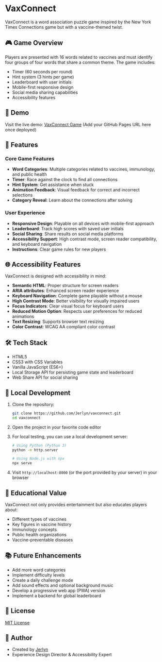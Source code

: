 # VaxConnect

VaxConnect is a word association puzzle game inspired by the New York Times Connections game but with a vaccine-themed twist.

## 🎮 Game Overview

Players are presented with 16 words related to vaccines and must identify four groups of four words that share a common theme. The game includes:

- Timer (60 seconds per round)
- Hint system (3 hints per game)
- Leaderboard with user initials
- Mobile-first responsive design
- Social media sharing capabilities
- Accessibility features

## 🚀 Demo

Visit the live demo: [VaxConnect Game](#) (Add your GitHub Pages URL here once deployed)

## 📱 Features

### Core Game Features
- **Word Categories**: Multiple categories related to vaccines, immunology, and public health
- **Timer**: Race against the clock to find all connections
- **Hint System**: Get assistance when stuck
- **Animation Feedback**: Visual feedback for correct and incorrect selections
- **Category Reveal**: Learn about the connections after solving

### User Experience
- **Responsive Design**: Playable on all devices with mobile-first approach
- **Leaderboard**: Track high scores with saved user initials
- **Social Sharing**: Share results on social media platforms
- **Accessibility Support**: High contrast mode, screen reader compatibility, and keyboard navigation
- **Instructions**: Clear game rules for new players

## 🌐 Accessibility Features

VaxConnect is designed with accessibility in mind:

- **Semantic HTML**: Proper structure for screen readers
- **ARIA attributes**: Enhanced screen reader experience
- **Keyboard Navigation**: Complete game playable without a mouse
- **High Contrast Mode**: Better visibility for visually impaired users
- **Focus Indicators**: Clear visual focus for keyboard users
- **Reduced Motion Option**: Respects user preferences for reduced animations
- **Text Resizing**: Supports browser text resizing
- **Color Contrast**: WCAG AA compliant color contrast

## 🛠️ Tech Stack

- HTML5
- CSS3 with CSS Variables
- Vanilla JavaScript (ES6+)
- Local Storage API for persisting game state and leaderboard
- Web Share API for social sharing

## 🔧 Local Development

1. Clone the repository:
   ```bash
   git clone https://github.com/Jerlyn/vaxconnect.git
   cd vaxconnect
   ```

2. Open the project in your favorite code editor

3. For local testing, you can use a local development server:
   ```bash
   # Using Python (Python 3)
   python -m http.server

   # Using Node.js with npx
   npx serve
   ```

4. Visit `http://localhost:8000` (or the port provided by your server) in your browser

## 📝 Educational Value

VaxConnect not only provides entertainment but also educates players about:

- Different types of vaccines
- Key figures in vaccine history
- Immunology concepts
- Public health organizations
- Vaccine-preventable diseases

## 📚 Future Enhancements

- Add more word categories
- Implement difficulty levels
- Create a daily challenge mode
- Add sound effects and optional background music
- Develop a progressive web app (PWA) version
- Implement a backend for global leaderboard

## 📄 License

[MIT License](LICENSE)

## 👤 Author

- Created by [Jerlyn](https://github.com/Jerlyn)
- Experience Design Director & Accessibility Expert
